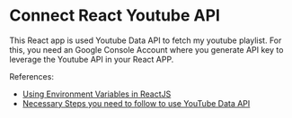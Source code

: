 # Connect React Youtube API

This React app is used Youtube Data API to fetch my youtube playlist. For this, you need an Google Console Account where you generate API key to leverage the Youtube API in your React APP.

References:
* [Using Environment Variables in ReactJS](https://medium.com/better-programming/using-environment-variables-in-reactjs-9ad9c5322408)
* [Necessary Steps you need to follow to use YouTube Data API](https://www.freecodecamp.org/news/how-to-add-a-youtube-playlist-to-a-nextjs-react-app-with-the-youtube-api/)